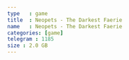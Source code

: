 ```yaml
---
type   : game
title  : Neopets - The Darkest Faerie
name   : Neopets - The Darkest Faerie
categories: [game]
telegram : 1185
size : 2.0 GB
---
```



